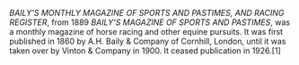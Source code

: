 _BAILY'S MONTHLY MAGAZINE OF SPORTS AND PASTIMES, AND RACING REGISTER_, from 1889 _BAILY'S MAGAZINE OF SPORTS AND PASTIMES_, was a monthly magazine of horse racing and other equine pursuits. It was first published in 1860 by A.H. Baily & Company of Cornhill, London, until it was taken over by Vinton & Company in 1900. It ceased publication in 1926.[1]
